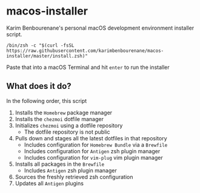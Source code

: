 # macos-installer
Karim Benbourenane's personal macOS development environment installer script.

`/bin/zsh -c "$(curl -fsSL https://raw.githubusercontent.com/karimbenbourenane/macos-installer/master/install.zsh)"`

Paste that into a macOS Terminal and hit `enter` to run the installer

## What does it do?
In the following order, this script
1. Installs the `Homebrew` package manager
2. Installs the `chezmoi` dotfile manager
3. Initializes `chezmoi` using a dotfile repository
   - The dotfile repository is not public
4. Pulls down and stages all the latest dotfiles in that repository
   - Includes configuration for `Homebrew Bundle` via a `Brewfile`
   - Includes configuration for `Antigen` zsh plugin manager
   - Includes configuration for `vim-plug` vim plugin manager
5. Installs all packages in the `Brewfile`
   - Includes `Antigen` zsh plugin manager
6. Sources the freshly retrieved zsh configuration
7. Updates all `Antigen` plugins
